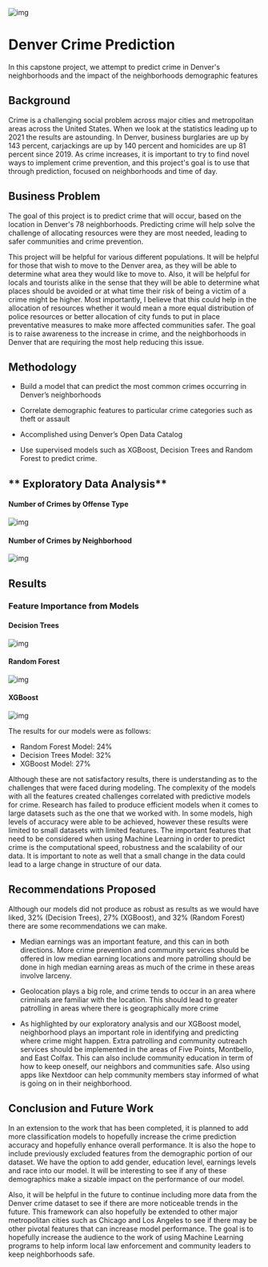 ![img](https://github.com/6cats1dog/Denver-Crime-Prediction/blob/main/Denver-Police-Car-and-Night-View-of-City.jpeg)
# Denver Crime Prediction
In this capstone project, we attempt to predict crime in Denver's neighborhoods and the impact of the neighborhoods demographic features

## **Background** 

Crime is a challenging social problem across major cities and metropolitan areas across the United States. When we look at the statistics leading up to 2021 the results are astounding. In Denver, business burglaries are up by 143 percent, carjackings are up by 140 percent and homicides are up 81 percent since 2019. As crime increases, it is important to try to find novel ways to implement crime prevention, and this project's goal is to use that through prediction, focused on neighborhoods and time of day.

## **Business Problem**

The goal of this project is to predict crime that will occur, based on the location in Denver's 78 neighborhoods. Predicting crime will help solve the challenge of allocating resources were they are most needed, leading to safer communities and crime prevention.  

This project will be helpful for various different populations. It will be helpful for those that wish to move to the Denver area, as they will be able to determine what area they would like to move to. Also, it will be helpful for locals and tourists alike in the sense that they will be able to determine what places should be avoided or at what time their risk of being a victim of a crime might be higher. Most importantly, I believe that this could help in the allocation of resources whether it would mean a more equal distribution of police resources or better allocation of city funds to put in place preventative measures to make more affected communities safer. The goal is to raise awareness to the increase in crime, and the neighborhoods in Denver that are requiring the most help reducing this issue.

## **Methodology**

* Build a model that can predict the most common crimes occurring in Denver’s neighborhoods

* Correlate demographic features to particular crime categories such as theft or assault

* Accomplished using Denver’s Open Data Catalog

* Use supervised models such as XGBoost, Decision Trees and Random Forest to predict crime.

## ** Exploratory Data Analysis**

#### Number of Crimes by Offense Type
![img](https://github.com/6cats1dog/Denver-Crime-Prediction/blob/main/Number%20of%20Crimes%20by%20Offense%20Type.png)

#### Number of Crimes by Neighborhood
![img](https://github.com/6cats1dog/Denver-Crime-Prediction/blob/main/Number%20of%20Crimes%20by%20Neighborhood.png)



## **Results**

### Feature Importance from Models

#### Decision Trees
![img](https://github.com/6cats1dog/Denver-Crime-Prediction/blob/main/Decision%20Trees%20Features.png)

#### Random Forest
![img](https://github.com/6cats1dog/Denver-Crime-Prediction/blob/main/Random%20Forest%20Features.png)


#### XGBoost
![img](https://github.com/6cats1dog/Denver-Crime-Prediction/blob/main/XGBoost%20Features.png)

The results for our models were as follows:

* Random Forest Model: 24%
* Decision Trees Model: 32%
* XGBoost Model: 27%

Although these are not satisfactory results, there is understanding as to the challenges that were faced during modeling. The complexity of the models with all the features created challenges correlated with predictive models for crime. Research has failed to produce efficient models when it comes to large datasets such as the one that we worked with. In some models, high levels of accuracy were able to be achieved, however these results were limited to small datasets with limited features. The important features that need to be considered when using Machine Learning in order to predict crime is the computational speed, robustness and the scalability of our data. It is important to note as well that a small change in the data could lead to a large change in structure of our data.

## **Recommendations Proposed**

Although our models did not produce as robust as results as we would have liked, 32% (Decision Trees), 27% (XGBoost), and 32% (Random Forest) there are some recommendations we can make.

* Median earnings was an important feature, and this can in both directions. More crime prevention and community services should be offered in low median earning locations and more patrolling should be done in high median earning areas as much of the crime in these areas involve larceny.

* Geolocation plays a big role, and crime tends to occur in an area where criminals are familiar with the location. This should lead to greater patrolling in areas where there is geographically more crime

* As highlighted by our exploratory analysis and our XGBoost model, neighborhood plays an important role in identifying and predicting where crime might happen. Extra patrolling and community outreach services should be implemented in the areas of Five Points, Montbello, and East Colfax. This can also include community education in term of how to keep oneself, our neighbors and communities safe. Also using apps like Nextdoor can help community members stay informed of what is going on in their neighborhood.

## **Conclusion and Future Work**
In an extension to the work that has been completed, it is planned to add more classification models to hopefully increase the crime prediction accuracy and hopefully enhance overall performance. It is also the hope to include previously excluded features from the demographic portion of our dataset. We have the option to add gender, education level, earnings levels and race into our model. It will be interesting to see if any of these demographics make a sizable impact on the performance of our model.

Also, it will be helpful in the future to continue including more data from the Denver crime dataset to see if there are more noticeable trends in the future. This framework can also hopefully be extended to other major metropolitan cities such as Chicago and Los Angeles to see if there may be other pivotal features that can increase model performance. The goal is to hopefully increase the audience to the work of using Machine Learning programs to help inform local law enforcement and community leaders to keep neighborhoods safe.
